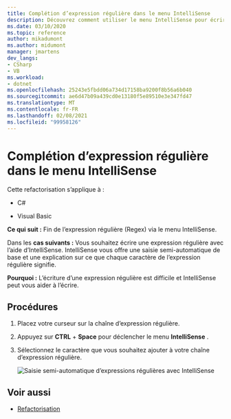 ```yaml
---
title: Complétion d’expression régulière dans le menu IntelliSense
description: Découvrez comment utiliser le menu IntelliSense pour écrire une expression régulière à l’aide d’IntelliSense.
ms.date: 03/10/2020
ms.topic: reference
author: mikadumont
ms.author: midumont
manager: jmartens
dev_langs:
- CSharp
- VB
ms.workload:
- dotnet
ms.openlocfilehash: 25243e5fbdd06a734d17158ba9200f8b56a6b040
ms.sourcegitcommit: ae6d47b09a439cd0e13180f5e89510e3e347fd47
ms.translationtype: MT
ms.contentlocale: fr-FR
ms.lasthandoff: 02/08/2021
ms.locfileid: "99958126"
---
```

# <a name="regex-completion-through-intellisense-menu"></a>Complétion d’expression régulière dans le menu IntelliSense

Cette refactorisation s’applique à :

- C#

- Visual Basic

**Ce qui suit :** Fin de l’expression régulière (Regex) via le menu IntelliSense.

Dans les **cas suivants :** Vous souhaitez écrire une expression régulière avec l’aide d’IntelliSense. IntelliSense vous offre une saisie semi-automatique de base et une explication sur ce que chaque caractère de l’expression régulière signifie. 

**Pourquoi :** L’écriture d’une expression régulière est difficile et IntelliSense peut vous aider à l’écrire.

## <a name="how-to"></a>Procédures

1. Placez votre curseur sur la chaîne d’expression régulière.
2. Appuyez sur **CTRL** + **Space** pour déclencher le menu **IntelliSense** .
3. Sélectionnez le caractère que vous souhaitez ajouter à votre chaîne d’expression régulière.

   ![Saisie semi-automatique d’expressions régulières avec IntelliSense](../media/regex-completion-intellisense.png)

## <a name="see-also"></a>Voir aussi

- [Refactorisation](../refactoring-in-visual-studio.md)
